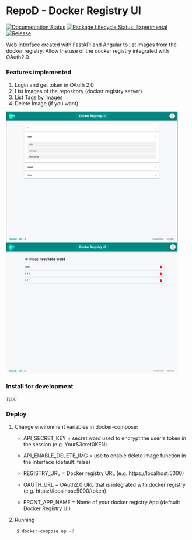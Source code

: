 # RepoD - Docker Registry UI

[![Documentation Status](https://img.shields.io/badge/license-MIT-green)](https://github.com/betonr/repo-d/blob/master/LICENSE)
[![Package Lifecycle Status: Experimental](https://img.shields.io/badge/lifecycle-experimental-green.svg)](tidyverse.org/lifecycle/#experimental)
[![Release](https://img.shields.io/github/tag/betonr/repo-d.svg)](https://github.com/brazil-data-cube/portal/releases)

Web Interface created with FastAPI and Angular to list images from the docker registry. Allow the use of the docker registry integrated with OAuth2.0.


### **Features implemented**

1. Login and get token in OAuth 2.0
2. List Images of the repository (docker registry server)
3. List Tags by Images
4. Delete Image (if you want)

<div>
    <img src="./static/home.png" width="470">
    <img src="./static/tags.png" width="470">
</div>

### **Install for development**

    TODO

### **Deploy**

1. Change environment variables in docker-compose:

    - API_SECRET_KEY = secret word used to encrypt the user's token in the session (e.g. YourS3cret0KEN)

    - API_ENABLE_DELETE_IMG = use to enable delete image function in the interface (default: false)

    - REGISTRY_URL = Docker registry URL (e.g. https://localhost:5000)

    - OAUTH_URL = OAuth2.0 URL that is integrated with docker registry (e.g. https://localhost:5000/token)

    - FRONT_APP_NAME = Name of your docker registry App (default: Docker Registry UI)

2. Running

```bash
    $ docker-compose up -d
```






